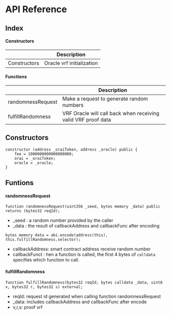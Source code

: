 # API Reference

## Index

#### Constructors

|              | Description               |
| ------------ | ------------------------- |
| Constructors | Oracle vrf initialization |



#### Functions

|                   | Description                                                   |
| ----------------- | ------------------------------------------------------------- |
| randomnessRequest | Make a request to generate random numbers                     |
| fulfillRandomness | VRF Oracle will call back when receiving valid VRF proof data |

## Constructors

```
constructor (address _oraiToken, address _oracle) public {
    fee = 1000000000000000000;
    orai = _oraiToken;
    oracle = _oracle;
}
```

##  Funtions

#### randomnessRequest

```
function randomnessRequest(uint256 _seed, bytes memory _data) public returns (bytes32 reqId);
```

* \_seed : a random number provided by the caller
* \_data : the result of callbackAddress and callbackFunc after encoding

```
bytes memory data = abi.encode(address(this), this.fulfillRandomness.selector);
```

* callbackAddress: smart contract address receive random number
* callbackFunct : hen a function is called, the first 4 bytes of `calldata` specifies which function to call.

#### fulfillRandomness



```
function fulfillRandomness(bytes32 reqId, bytes calldata _data, uint8 v, bytes32 r, bytes32 s) external;
```

* reqId: request id generated when calling function randomnessRequest
* \_data: includes callbackAddress and callbackFunc after encode
* v,r,s: proof vrf



